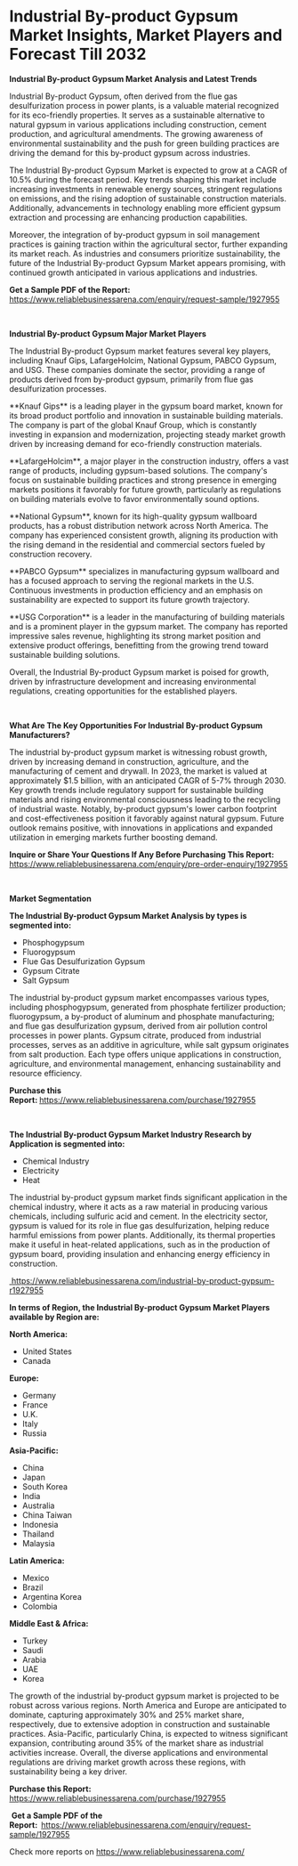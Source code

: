 <p><h1>Industrial By-product Gypsum Market Insights, Market Players and Forecast Till 2032</h1></p><p><strong>Industrial By-product Gypsum Market Analysis and Latest Trends</strong></p>
<p><p>Industrial By-product Gypsum, often derived from the flue gas desulfurization process in power plants, is a valuable material recognized for its eco-friendly properties. It serves as a sustainable alternative to natural gypsum in various applications including construction, cement production, and agricultural amendments. The growing awareness of environmental sustainability and the push for green building practices are driving the demand for this by-product gypsum across industries.</p><p>The Industrial By-product Gypsum Market is expected to grow at a CAGR of 10.5% during the forecast period. Key trends shaping this market include increasing investments in renewable energy sources, stringent regulations on emissions, and the rising adoption of sustainable construction materials. Additionally, advancements in technology enabling more efficient gypsum extraction and processing are enhancing production capabilities. </p><p>Moreover, the integration of by-product gypsum in soil management practices is gaining traction within the agricultural sector, further expanding its market reach. As industries and consumers prioritize sustainability, the future of the Industrial By-product Gypsum Market appears promising, with continued growth anticipated in various applications and industries.</p></p>
<p><strong>Get a Sample PDF of the Report:&nbsp;</strong> <a href="https://www.reliablebusinessarena.com/enquiry/request-sample/1927955?utm_campaign=2527&utm_medium=2&utm_source=Github&utm_content=ia&utm_term=28032025&utm_id=industrial-by-product-gypsum">https://www.reliablebusinessarena.com/enquiry/request-sample/1927955</a></p>
<p>&nbsp;</p>
<p><strong>Industrial By-product Gypsum Major Market Players</strong></p>
<p><p>The Industrial By-product Gypsum market features several key players, including Knauf Gips, LafargeHolcim, National Gypsum, PABCO Gypsum, and USG. These companies dominate the sector, providing a range of products derived from by-product gypsum, primarily from flue gas desulfurization processes. </p><p>**Knauf Gips** is a leading player in the gypsum board market, known for its broad product portfolio and innovation in sustainable building materials. The company is part of the global Knauf Group, which is constantly investing in expansion and modernization, projecting steady market growth driven by increasing demand for eco-friendly construction materials.</p><p>**LafargeHolcim**, a major player in the construction industry, offers a vast range of products, including gypsum-based solutions. The company's focus on sustainable building practices and strong presence in emerging markets positions it favorably for future growth, particularly as regulations on building materials evolve to favor environmentally sound options.</p><p>**National Gypsum**, known for its high-quality gypsum wallboard products, has a robust distribution network across North America. The company has experienced consistent growth, aligning its production with the rising demand in the residential and commercial sectors fueled by construction recovery.</p><p>**PABCO Gypsum** specializes in manufacturing gypsum wallboard and has a focused approach to serving the regional markets in the U.S. Continuous investments in production efficiency and an emphasis on sustainability are expected to support its future growth trajectory.</p><p>**USG Corporation** is a leader in the manufacturing of building materials and is a prominent player in the gypsum market. The company has reported impressive sales revenue, highlighting its strong market position and extensive product offerings, benefitting from the growing trend toward sustainable building solutions.</p><p>Overall, the Industrial By-product Gypsum market is poised for growth, driven by infrastructure development and increasing environmental regulations, creating opportunities for the established players.</p></p>
<p>&nbsp;</p>
<p><strong>What Are The Key Opportunities For Industrial By-product Gypsum Manufacturers?</strong></p>
<p><p>The industrial by-product gypsum market is witnessing robust growth, driven by increasing demand in construction, agriculture, and the manufacturing of cement and drywall. In 2023, the market is valued at approximately $1.5 billion, with an anticipated CAGR of 5-7% through 2030. Key growth trends include regulatory support for sustainable building materials and rising environmental consciousness leading to the recycling of industrial waste. Notably, by-product gypsum's lower carbon footprint and cost-effectiveness position it favorably against natural gypsum. Future outlook remains positive, with innovations in applications and expanded utilization in emerging markets further boosting demand.</p></p>
<p><strong>Inquire or Share Your Questions If Any Before Purchasing This Report:</strong> <a href="https://www.reliablebusinessarena.com/enquiry/pre-order-enquiry/1927955?utm_campaign=2527&utm_medium=2&utm_source=Github&utm_content=ia&utm_term=28032025&utm_id=industrial-by-product-gypsum">https://www.reliablebusinessarena.com/enquiry/pre-order-enquiry/1927955</a></p>
<p>&nbsp;</p>
<p><strong>Market Segmentation</strong></p>
<p><strong>The Industrial By-product Gypsum Market Analysis by types is segmented into:</strong></p>
<p><ul><li>Phosphogypsum</li><li>Fluorogypsum</li><li>Flue Gas Desulfurization Gypsum</li><li>Gypsum Citrate</li><li>Salt Gypsum</li></ul></p>
<p><p>The industrial by-product gypsum market encompasses various types, including phosphogypsum, generated from phosphate fertilizer production; fluorogypsum, a by-product of aluminum and phosphate manufacturing; and flue gas desulfurization gypsum, derived from air pollution control processes in power plants. Gypsum citrate, produced from industrial processes, serves as an additive in agriculture, while salt gypsum originates from salt production. Each type offers unique applications in construction, agriculture, and environmental management, enhancing sustainability and resource efficiency.</p></p>
<p><strong>Purchase this Report:&nbsp;</strong><a href="https://www.reliablebusinessarena.com/purchase/1927955?utm_campaign=2527&utm_medium=2&utm_source=Github&utm_content=ia&utm_term=28032025&utm_id=industrial-by-product-gypsum">https://www.reliablebusinessarena.com/purchase/1927955</a></p>
<p>&nbsp;</p>
<p><strong>The Industrial By-product Gypsum Market Industry Research by Application is segmented into:</strong></p>
<p><ul><li>Chemical Industry</li><li>Electricity</li><li>Heat</li></ul></p>
<p><p>The industrial by-product gypsum market finds significant application in the chemical industry, where it acts as a raw material in producing various chemicals, including sulfuric acid and cement. In the electricity sector, gypsum is valued for its role in flue gas desulfurization, helping reduce harmful emissions from power plants. Additionally, its thermal properties make it useful in heat-related applications, such as in the production of gypsum board, providing insulation and enhancing energy efficiency in construction.</p></p>
<p><a href="https://www.reliablebusinessarena.com/industrial-by-product-gypsum-r1927955?utm_campaign=2527&utm_medium=2&utm_source=Github&utm_content=ia&utm_term=28032025&utm_id=industrial-by-product-gypsum">&nbsp;https://www.reliablebusinessarena.com/industrial-by-product-gypsum-r1927955</a></p>
<p><strong>In terms of Region, the Industrial By-product Gypsum Market Players available by Region are:</strong></p>
<p>
    <p> <strong> North America: </strong>
        <ul>
            <li>United States</li>
            <li>Canada</li>
        </ul>
        </p> 
    <p> <strong> Europe: </strong>
        <ul>
            <li>Germany</li>
            <li>France</li>
            <li>U.K.</li>
            <li>Italy</li>
            <li>Russia</li>
        </ul>
        </p> 
    <p> <strong> Asia-Pacific: </strong>
        <ul>
            <li>China</li>
            <li>Japan</li>
            <li>South Korea</li>
            <li>India</li>
            <li>Australia</li>
            <li>China Taiwan</li>
            <li>Indonesia</li>
            <li>Thailand</li>
            <li>Malaysia</li>
        </ul>
        </p> 
    <p> <strong> Latin America: </strong>
        <ul>
            <li>Mexico</li>
            <li>Brazil</li>
            <li>Argentina Korea</li>
            <li>Colombia</li>
        </ul>
        </p> 
    <p> <strong> Middle East & Africa: </strong>
        <ul>
            <li>Turkey</li>
            <li>Saudi</li>
            <li>Arabia</li>
            <li>UAE</li>
            <li>Korea</li>
        </ul>
    </p>
    </p>
<p><p>The growth of the industrial by-product gypsum market is projected to be robust across various regions. North America and Europe are anticipated to dominate, capturing approximately 30% and 25% market share, respectively, due to extensive adoption in construction and sustainable practices. Asia-Pacific, particularly China, is expected to witness significant expansion, contributing around 35% of the market share as industrial activities increase. Overall, the diverse applications and environmental regulations are driving market growth across these regions, with sustainability being a key driver.</p></p>
<p><strong>Purchase this Report: </strong><a href="https://www.reliablebusinessarena.com/purchase/1927955?utm_campaign=2527&utm_medium=2&utm_source=Github&utm_content=ia&utm_term=28032025&utm_id=industrial-by-product-gypsum">https://www.reliablebusinessarena.com/purchase/1927955</a></p>
<p>&nbsp;<strong>Get a Sample PDF of the Report:&nbsp;&nbsp;</strong><a href="https://www.reliablebusinessarena.com/enquiry/request-sample/1927955?utm_campaign=2527&utm_medium=2&utm_source=Github&utm_content=ia&utm_term=28032025&utm_id=industrial-by-product-gypsum">https://www.reliablebusinessarena.com/enquiry/request-sample/1927955</a></p>
<p><strong></strong></p>
<p>Check more reports on <a href="https://www.reliablebusinessarena.com/?utm_campaign=2527&utm_medium=2&utm_source=Github&utm_content=ia&utm_term=28032025&utm_id=industrial-by-product-gypsum">https://www.reliablebusinessarena.com/</a></p>